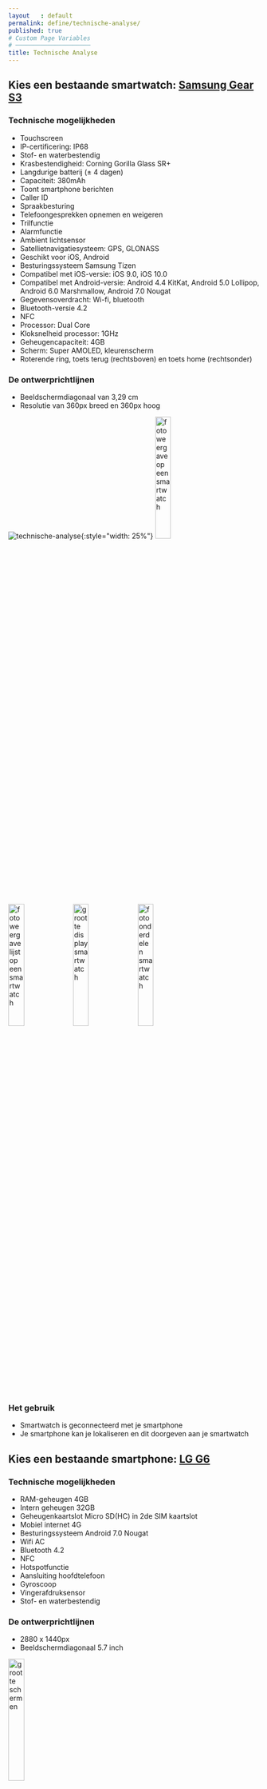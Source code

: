 ```yaml
---
layout   : default
permalink: define/technische-analyse/
published: true
# Custom Page Variables
# ─────────────────────
title: Technische Analyse
---
```


<div class="container">

<h2>Kies een bestaande smartwatch: 
<a href="http://www.samsung.com/be/wearables/gear-s3/">Samsung Gear S3</a></h2>

<h3>Technische mogelijkheden</h3>

<ul>
    <li>Touchscreen</li>
    <li>IP-certificering: IP68</li>
    <li>Stof- en waterbestendig</li>
    <li>Krasbestendigheid: Corning Gorilla Glass SR+</li>
    <li>Langdurige batterij (± 4 dagen)</li>
    <li>Capaciteit: 380mAh</li>
    <li>Toont smartphone berichten</li>
    <li>Caller ID</li>
    <li>Spraakbesturing</li>
    <li>Telefoongesprekken opnemen en weigeren</li>
    <li>Trilfunctie</li>
    <li>Alarmfunctie</li>
    <li>Ambient lichtsensor</li>
    <li>Satellietnavigatiesysteem: GPS, GLONASS</li>
    <li>Geschikt voor  iOS, Android</li>
    <li>Besturingssysteem Samsung Tizen</li>
    <li>Compatibel met iOS-versie: iOS 9.0, iOS 10.0</li>
    <li>Compatibel met Android-versie: Android 4.4 KitKat, Android 5.0 Lollipop, Android 6.0 Marshmallow, Android 7.0 Nougat</li>
    <li>Gegevensoverdracht: Wi-fi, bluetooth</li>
    <li>Bluetooth-versie 4.2</li>
    <li>NFC</li>
    <li>Processor: Dual Core</li>
    <li>Kloksnelheid processor: 1GHz</li>
    <li>Geheugencapaciteit: 4GB</li>
    <li>Scherm: Super AMOLED, kleurenscherm</li>
    <li>Roterende ring, toets terug (rechtsboven) en toets home (rechtsonder)</li>
</ul>

<h3>De ontwerprichtlijnen</h3>

<ul>
    <li>Beeldschermdiagonaal van 3,29 cm</li>
    <li>Resolutie van 360px breed en 360px hoog</li>
</ul>

![technische-analyse](http://127.0.0.1:4000/1718-nmd3-project-minne_vanseveren/docs/ta1.jpg){:style="width: 25%"} 
<img src="ta1.jpg" alt="foto weergave op een smartwatch" width="25%">
<img src="ta2.jpg" alt="foto weergave lijst op een smartwatch" width="25%">
<img src="ta3.jpg" alt="grootte display smartwatch" width="25%">
<img src="ta4.jpg" alt="foto onderdelen smartwatch" width="25%">

<h3>Het gebruik</h3>

<ul>
    <li>Smartwatch is geconnecteerd met je smartphone</li>
    <li>Je smartphone kan je lokaliseren en dit doorgeven aan je smartwatch</li>
</ul>

<h2>Kies een bestaande smartphone: 
<a href="https://www.vandenborre.be/smartphone/lg-g6-titanium-sim">LG G6</a></h2>

<h3>Technische mogelijkheden</h3>

<ul>
    <li>RAM-geheugen 4GB</li>
    <li>Intern geheugen 32GB</li>
    <li>Geheugenkaartslot Micro SD(HC) in 2de SIM kaartslot</li>
    <li>Mobiel internet 4G</li>
    <li>Besturingssysteem Android 7.0 Nougat</li>
    <li>Wifi AC</li>
    <li>Bluetooth 4.2</li>
    <li>NFC</li>
    <li>Hotspotfunctie</li>
    <li>Aansluiting hoofdtelefoon</li>
    <li>Gyroscoop</li>
    <li>Vingerafdruksensor</li>
    <li>Stof- en waterbestendig</li>
</ul>
 
<h3>De ontwerprichtlijnen</h3>

<ul>
    <li>2880 x 1440px</li>
    <li>Beeldschermdiagonaal 5.7 inch</li>
</ul>

<img src="ta5.jpg" alt="grootte schermen" width="25%">

<h3>Het gebruik</h3>

<ul>
    <li>Je kan je smartwatch connecteren met je smartphone en omgekeerd</li>
    <li>Je smartphone kan je lokaliseren en dit doorgeven aan je smartwatch</li>
</ul>

<h2>Beacons</h2>

<p>“Wat GPS is voor buiten, zijn Beacons voor binnen. Het zijn kleine Bluetooth-kastjes die op basis van jouw telefoon zijn afstand tot het kastje kan bepalen. Beacons kan ook binnenshuis nauwkeurig bepalen waar je je bevindt. Vervolgens kan je acties hangen aan locaties.” – Bas van der Lans, Technisch Directeur Van Ons</p>

<p>Dit kost tussen de 10 en 30 euro per stuk afhankelijk van het merk en specificaties.
Onderstaande link is een voorbeeld uit een dierentuin. Mits dit buiten is, kan hetzelfde ook binnen. Dit is vrij gelijkaardig aan wat wij willen doen in het museum.</p>

<a href="https://www.van-ons.nl/nieuws/koelidee-11-ibeacon-technologie-in-de-dierentuin/">https://www.van-ons.nl/nieuws/koelidee-11-ibeacon-technologie-in-de-dierentuin/</a>

<p>Onderstaande afbeelding is een infographic van een Beacon-leverancier die een introductie geeft, van wat je ermee kan doen. Onderaan zie je ook wat het verschil is tussen Beacon en iBeacon</p>

<h2>NFC of Near-field communication</h2>

<p>Is een contactloze communicatiemethode die gebruikmaakt van de ISM-frequentieband en is vooral bedoeld voor gebruik in mobiele telefoons.Het heeft doorgaans een bereik van ongeveer 10 centimeter en kan in twee verschillende standen werken waarbij het verder bouwt op RFID-systemen door ook tweerichtingscommunicatie toe te laten:</p>

<ul>
<li>Tag-emulatie (ook wel passive mode): waar de NFC-chip zich gedraagt als een RFID-tag</li>
<li>Active mode: waar de NFC zich gedraagt als een reader en peer-to-peermode waarbij het mogelijk is om te communiceren tussen twee NFC-toestellen</li>
</ul>

<p>Smartphones die met NFC uitgerust zijn kunnen NFC-tags of stickers uitlezen om taken te automatiseren. Zo kunnen bijvoorbeeld instellingen aangepast worden, tekst kan verzonden worden, een app kan opgestart worden.</p>

<p>1 NFC-tag kost tussen de €1,00 en €3,00</p>

<img src="nfc1.jpg" alt="Near-field communication producten" width="25%">
<img src="nfc2.jpg" alt="Near-field communication werking" width="25%">

</div>


